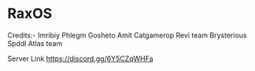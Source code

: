 # RaxOS

Credits:-
Imribiy
Phlegm
Gosheto
Amit
Catgamerop 
Revi team
Brysterious
Spddl
Atlas team


Server Link https://discord.gg/6Y5CZqWHFa
